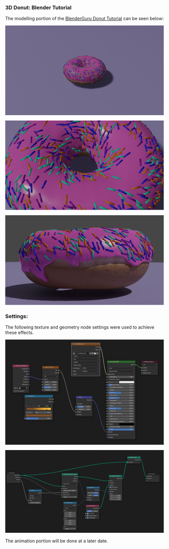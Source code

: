 
### 3D Donut: Blender Tutorial

The modelling portion of the [BlenderGuru Donut Tutorial]() can be seen below:

![Zoomout](donut1.png)

![Zoomin](donut2.png)

![Sideview](donut3.png)

### Settings:

The following texture and geometry node settings were used to achieve these effects.

![Texture Nodes](donut_texture_nodes.png)

![Geo Nodes](sprinkle_distribution.png)

The animation portion will be done at a later date. 
